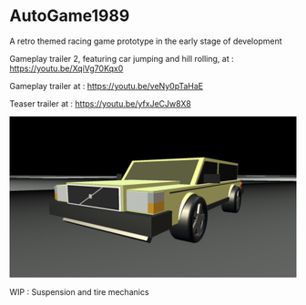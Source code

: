 # AutoGame1989
A retro themed racing game prototype in the early stage of development

Gameplay trailer 2, featuring car jumping and hill rolling, at : https://youtu.be/XqiVg70Kqx0

Gameplay trailer at : https://youtu.be/veNy0pTaHaE

Teaser trailer at : https://youtu.be/yfxJeCJw8X8


<p align="center">
  <img width="600" src="https://github.com/lehrj/AutoGame1989/blob/master/Images/V00.png">
</p>



WIP : Suspension and tire mechanics

